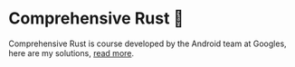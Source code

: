 # Comprehensive Rust 🦀 

Comprehensive Rust is course developed by the Android team at Googles, here are my solutions, [read more](https://google.github.io/comprehensive-rust/index.html).
